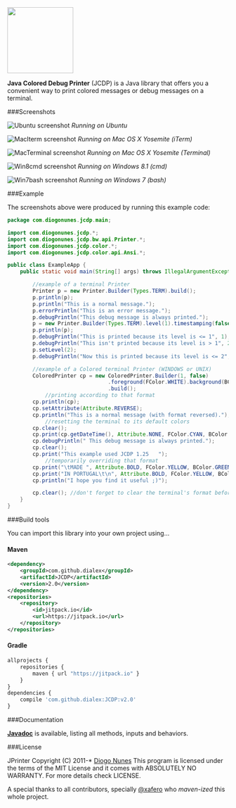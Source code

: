 <img src="https://raw.githubusercontent.com/dialex/JCDP/master/doc/img/JCDP-logo.png" width="150">

**Java Colored Debug Printer** (JCDP) is a Java library that offers you a convenient way to print colored messages or debug messages on a terminal.

###Screenshots

![Ubuntu screenshot](https://raw.githubusercontent.com/dialex/JCDP/master/doc/img/ubuntu-console.png)
*Running on Ubuntu*

![MacIterm screenshot](https://raw.githubusercontent.com/dialex/JCDP/master/doc/img/mac-iterm.png)
*Running on Mac OS X Yosemite (iTerm)*

![MacTerminal screenshot](https://raw.githubusercontent.com/dialex/JCDP/master/doc/img/mac-terminal.png)
*Running on Mac OS X Yosemite (Terminal)*

![Win8cmd screenshot](https://raw.githubusercontent.com/dialex/JCDP/master/doc/img/win8-cmd.png)
*Running on Windows 8.1 (cmd)*

![Win7bash screenshot](https://raw.githubusercontent.com/dialex/JCDP/master/doc/img/win7-bash.png)
*Running on Windows 7 (bash)*

###Example

The screenshots above were produced by running this example code:

```java
package com.diogonunes.jcdp.main;

import com.diogonunes.jcdp.*;
import com.diogonunes.jcdp.bw.api.Printer.*;
import com.diogonunes.jcdp.color.*;
import com.diogonunes.jcdp.color.api.Ansi.*;

public class ExampleApp {
    public static void main(String[] args) throws IllegalArgumentException {

        //example of a terminal Printer
        Printer p = new Printer.Builder(Types.TERM).build();
        p.println(p);
        p.println("This is a normal message.");
        p.errorPrintln("This is an error message.");
        p.debugPrintln("This debug message is always printed.");
        p = new Printer.Builder(Types.TERM).level(1).timestamping(false).build();
        p.println(p);
        p.debugPrintln("This is printed because its level is <= 1", 1);
        p.debugPrintln("This isn't printed because its level is > 1", 2);
        p.setLevel(2);
        p.debugPrintln("Now this is printed because its level is <= 2", 2);

        //example of a Colored terminal Printer (WINDOWS or UNIX)
        ColoredPrinter cp = new ColoredPrinter.Builder(1, false)
                                .foreground(FColor.WHITE).background(BColor.BLUE)   //setting format
                                .build();
            //printing according to that format
        cp.println(cp);
        cp.setAttribute(Attribute.REVERSE);
        cp.println("This is a normal message (with format reversed).");
            //resetting the terminal to its default colors
        cp.clear();
        cp.print(cp.getDateTime(), Attribute.NONE, FColor.CYAN, BColor.BLACK);
        cp.debugPrintln(" This debug message is always printed.");
        cp.clear();
        cp.print("This example used JCDP 1.25   ");
            //temporarily overriding that format
        cp.print("\tMADE ", Attribute.BOLD, FColor.YELLOW, BColor.GREEN);
        cp.print("IN PORTUGAL\t\n", Attribute.BOLD, FColor.YELLOW, BColor.RED);
        cp.println("I hope you find it useful ;)");

        cp.clear(); //don't forget to clear the terminal's format before exiting
    }
}
```

###Build tools

You can import this library into your own project using...

#### Maven
 
```xml
<dependency>
	<groupId>com.github.dialex</groupId>
	<artifactId>JCDP</artifactId>
	<version>2.0</version>
</dependency>
<repositories>
	<repository>
		<id>jitpack.io</id>
		<url>https://jitpack.io</url>
    </repository>
</repositories>
```

#### Gradle

```javascript
allprojects {
	repositories {
		maven { url "https://jitpack.io" }
	}
}
dependencies {
	compile 'com.github.dialex:JCDP:v2.0'
}
```

###Documentation

[**Javadoc**](http://dialex.github.io/JCDP/javadoc/) is available, listing all methods, inputs and behaviors.

###License

JPrinter  Copyright (C) 2011-*  [Diogo Nunes](http://www.diogonunes.com/)
This program is licensed under the terms of the MIT License and it comes with ABSOLUTELY NO WARRANTY. For more details check LICENSE.

A special thanks to all contributors, specially [@xafero](https://github.com/xafero) who _maven-ized_ this whole project.
